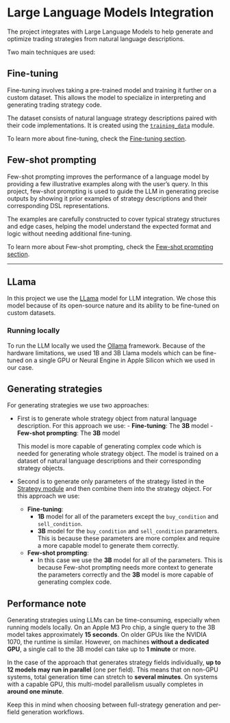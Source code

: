 # Large Language Models Integration

The project integrates with Large Language Models to help generate and optimize trading strategies from natural language descriptions.

Two main techniques are used:

## Fine-tuning

Fine-tuning involves taking a pre-trained model and training it further on a custom dataset. This allows the model to specialize in interpreting and generating trading strategy code.

The dataset consists of natural language strategy descriptions paired with their code implementations. It is created using the [`training_data`](training_data.md) module.

To learn more about fine-tuning, check the [Fine-tuning section](fine_tuning.md).

## Few-shot prompting

Few-shot prompting improves the performance of a language model by providing a few illustrative examples along with the user’s query. In this project, few-shot prompting is used to guide the LLM in generating precise outputs by showing it prior examples of strategy descriptions and their corresponding DSL representations.

The examples are carefully constructed to cover typical strategy structures and edge cases, helping the model understand the expected format and logic without needing additional fine-tuning.

To learn more about Few-shot prompting, check the [Few-shot prompting section](fsp.md).

---

## LLama

In this project we use the [LLama](https://www.llama.com) model for LLM integration. We chose this model because of its open-source nature and its ability to be fine-tuned on custom datasets.

### Running locally

To run the LLM locally we used the [Ollama](https://ollama.com) framework. Because of the hardware limitations, we used 1B and 3B Llama models which can be fine-tuned on a single GPU or Neural Engine in Apple Silicon which we used in our case. 

## Generating strategies

For generating strategies we use two approaches:

- First is to generate whole strategy object from natural language description. For this approach we use:
      - **Fine-tuning**: The **3B** model
      - **Few-shot prompting**: The **3B** model

    This model is more capable of generating complex code which is needed for generating whole strategy object. The model is trained on a dataset of natural language descriptions and their corresponding strategy objects. 

- Second is to generate only parameters of the strategy listed in the [Strategy module](../dev/modules/strategy.md) and then combine them into the strategy object. For this approach we use:
    - **Fine-tuning**:
        - **1B** model for all of the parameters except the `buy_condition` and `sell_condition`.
        - **3B** model for the `buy_condition` and `sell_condition` parameters. This is because these parameters are more complex and require a more capable model to generate them correctly.
    - **Few-shot prompting**:
        - In this case we use the **3B** model for all of the parameters. This is because Few-shot prompting needs more context to generate the parameters correctly and the **3B** model is more capable of generating complex code.

## Performance note  

Generating strategies using LLMs can be time-consuming, especially when running models locally. On an Apple M3 Pro chip, a single query to the 3B model takes approximately **15 seconds**. On older GPUs like the NVIDIA 1070, the runtime is similar. However, on machines **without a dedicated GPU**, a single call to the 3B model can take up to **1 minute** or more.

In the case of the approach that generates strategy fields individually, **up to 12 models may run in parallel** (one per field). This means that on non-GPU systems, total generation time can stretch to **several minutes**. On systems with a capable GPU, this multi-model parallelism usually completes in **around one minute**.

Keep this in mind when choosing between full-strategy generation and per-field generation workflows.
